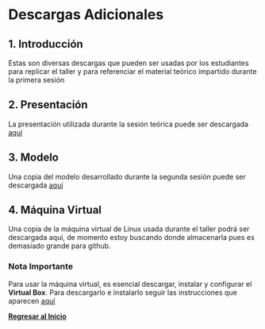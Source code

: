 # Descargas Adicionales
## 1. Introducción
Estas son diversas descargas que pueden ser usadas por los estudiantes para replicar el taller y para referenciar el material teórico impartido durante la primera sesión

## 2. Presentación
La presentación utilizada durante la sesión teórica puede ser descargada [aquí](https://ibm.box.com/s/tmfzq0hvfp2bx16uz3mn2by4ew2kfd2n)

## 3. Modelo
Una copia del modelo desarrollado durante la segunda sesión puede ser descargada [aquí](./modelo/modelo.bna)

## 4. Máquina Virtual
Una copia de la máquina virtual de Linux usada durante el taller podrá ser descargada aqui, de momento estoy buscando donde almacenarla pues es demasiado grande para github.

### Nota Importante
Para usar la máquina virtual, es esencial descargar, instalar y configurar el __Virtual Box__. Para descargarlo e instalarlo seguir las instrucciones que aparecen [aquí](https://www.virtualbox.org/wiki/Downloads)

[__Regresar al Inicio__](README.md)